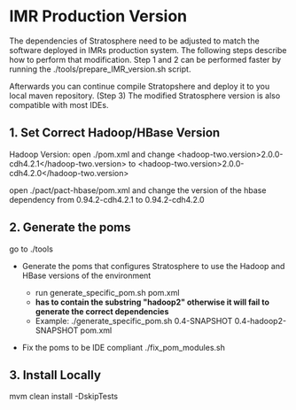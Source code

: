 # IMR Production Version
The dependencies of Stratosphere need to be adjusted to match the software deployed in IMRs production system.
The following steps describe how to perform that modification.
Step 1 and 2 can be performed faster by running the
./tools/prepare_IMR_version.sh script.

Afterwards you can continue compile Stratopshere and deploy it to you local maven repository. (Step 3)
The modified Stratosphere version is also compatible with most IDEs.

## 1. Set Correct Hadoop/HBase Version
Hadoop Version:
open ./pom.xml
and change
<hadoop-two.version>2.0.0-cdh4.2.1</hadoop-two.version>
to
<hadoop-two.version>2.0.0-cdh4.2.0</hadoop-two.version>

open ./pact/pact-hbase/pom.xml
and change the version of the hbase dependency from
<version>0.94.2-cdh4.2.1</version>
to
<version>0.94.2-cdh4.2.0</version>

## 2. Generate the poms
go to ./tools

- Generate the poms that configures Stratosphere to use the Hadoop and HBase versions of the environment
	- run generate_specific_pom.sh <oldversion> <newversion> pom.xml
	- **<newversion> has to contain the substring "hadoop2" otherwise it will fail to generate the correct dependencies**
	- Example:
	./generate_specific_pom.sh 0.4-SNAPSHOT 0.4-hadoop2-SNAPSHOT pom.xml

- Fix the poms to be IDE compliant
	./fix_pom_modules.sh


## 3. Install Locally
mvm clean install -DskipTests